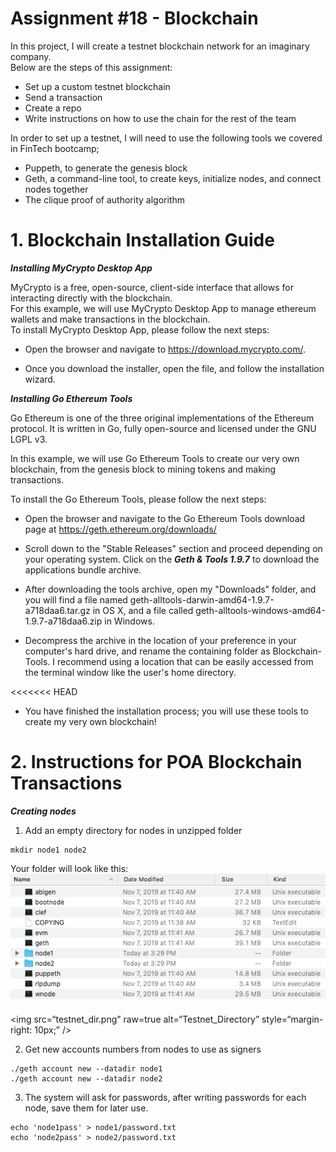 # Assignment #18 - Blockchain  <br /> 

In this project, I will create a testnet blockchain network for an imaginary company. <br />
Below are the steps of this assignment:
- Set up a custom testnet blockchain
- Send a transaction
- Create a repo
- Write instructions on how to use the chain for the rest of the team

In order to set up a testnet, I will need to use the following tools we covered in FinTech bootcamp;
- Puppeth, to generate the genesis block
- Geth, a command-line tool, to create keys, initialize nodes, and connect nodes together
- The clique proof of authority algorithm

# 1. Blockchain Installation Guide <br />
***Installing MyCrypto Desktop App***

MyCrypto is a free, open-source, client-side interface that allows for interacting directly with the blockchain. <br />
For this example, we will use MyCrypto Desktop App to manage ethereum wallets and make transactions in the blockchain. <br />
To install MyCrypto Desktop App, please follow the next steps:

- Open the browser and navigate to https://download.mycrypto.com/.

- Once you download the installer, open the file, and follow the installation wizard.

***Installing Go Ethereum Tools***

Go Ethereum is one of the three original implementations of the Ethereum protocol. It is written in Go, fully open-source and licensed under the GNU LGPL v3. ​

In this example, we will use Go Ethereum Tools to create our very own blockchain, from the genesis block to mining tokens and making transactions. ​

To install the Go Ethereum Tools, please follow the next steps: ​

- Open the browser and navigate to the Go Ethereum Tools download page at https://geth.ethereum.org/downloads/ ​

- Scroll down to the "Stable Releases" section and proceed depending on your operating system.​ Click on the ***Geth & Tools 1.9.7*** to download the applications bundle archive. ​

- After downloading the tools archive, open my "Downloads" folder, and you will find a file named geth-alltools-darwin-amd64-1.9.7-a718daa6.tar.gz in OS X, and a file called geth-alltools-windows-amd64-1.9.7-a718daa6.zip in Windows.

- Decompress the archive in the location of your preference in your computer's hard drive, and rename the containing folder as Blockchain-Tools. I recommend using a location that can be easily accessed from the terminal window like the user's home directory.

<<<<<<< HEAD
- You have finished the installation process; you will use these tools to create my very own blockchain! 

# 2. Instructions for POA Blockchain Transactions <br />
***Creating nodes***
1. Add an empty directory for nodes in unzipped folder
```
mkdir node1 node2
```
Your folder will look like this: ![Testnet_Directory](testnet_dir.png)

<img
src=“testnet_dir.png”
raw=true
alt=“Testnet_Directory”
style=“margin-right: 10px;”
/>

2. Get new accounts numbers from nodes to use as signers
```
./geth account new --datadir node1
./geth account new --datadir node2
```
3. The system will ask for passwords, after writing passwords for each node, save them for later use.
```
echo 'node1pass' > node1/password.txt
echo 'node2pass' > node2/password.txt
```

